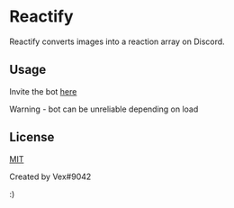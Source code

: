 
# Reactify

Reactify converts images into a reaction array on Discord.


## Usage

Invite the bot [here](https://discordapp.com/api/oauth2/authorize?client_id=593314917499535363&permissions=1074080832&scope=bot)

Warning - bot can be unreliable depending on load



## License
[MIT](https://choosealicense.com/licenses/mit/)

Created by Vex#9042

:)
